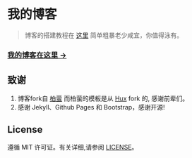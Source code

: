 # 我的博客

> 博客的搭建教程在 [这里](https://github.com/qiubaiying/qiubaiying.github.io/wiki/%E5%8D%9A%E5%AE%A2%E6%90%AD%E5%BB%BA%E8%AF%A6%E7%BB%86%E6%95%99%E7%A8%8B) 简单粗暴老少咸宜，你值得泳有。
> 

### [我的博客在这里 &rarr;](https://spicycrayfish.github.io/)



## 致谢

1. 博客fork自 [柏萤](http://qiubaiying.top/)  而柏萤的模板是从 [Hux](https://github.com/Huxpro/huxpro.github.io) fork 的, 感谢前辈们。 
2. 感谢 Jekyll、Github Pages 和 Bootstrap，感谢开源!

## License

遵循 MIT 许可证。有关详细,请参阅 [LICENSE](https://github.com/qiubaiying/qiubaiying.github.io/blob/master/LICENSE)。

